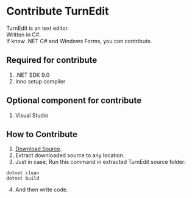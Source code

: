 # Contribute TurnEdit
TurnEdit is an text editor.  
Written in C#.  
If know .NET C# and Windows Forms, you can contribute.
## Required for contribute
1. .NET SDK 9.0
2. Inno setup compiler
## Optional component for contribute
1. Visual Studio
## How to Contribute
1. [Download Source](https://github.com/suzuki3932/TurnEdit/releases/tag/1.0).
2. Extract downloaded source to any location.
3. Just in case, Run this command in extracted TurnEdit source folder:
```
dotnet clean
dotnet build
```
4. And then write code.
